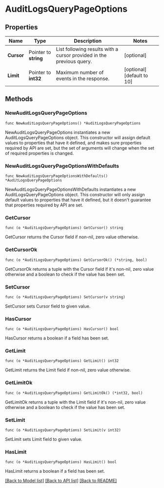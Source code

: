 # AuditLogsQueryPageOptions

## Properties

| Name       | Type                  | Description                                                          | Notes                      |
| ---------- | --------------------- | -------------------------------------------------------------------- | -------------------------- |
| **Cursor** | Pointer to **string** | List following results with a cursor provided in the previous query. | [optional]                 |
| **Limit**  | Pointer to **int32**  | Maximum number of events in the response.                            | [optional] [default to 10] |

## Methods

### NewAuditLogsQueryPageOptions

`func NewAuditLogsQueryPageOptions() *AuditLogsQueryPageOptions`

NewAuditLogsQueryPageOptions instantiates a new AuditLogsQueryPageOptions object.
This constructor will assign default values to properties that have it defined,
and makes sure properties required by API are set, but the set of arguments
will change when the set of required properties is changed.

### NewAuditLogsQueryPageOptionsWithDefaults

`func NewAuditLogsQueryPageOptionsWithDefaults() *AuditLogsQueryPageOptions`

NewAuditLogsQueryPageOptionsWithDefaults instantiates a new AuditLogsQueryPageOptions object.
This constructor will only assign default values to properties that have it defined,
but it doesn't guarantee that properties required by API are set.

### GetCursor

`func (o *AuditLogsQueryPageOptions) GetCursor() string`

GetCursor returns the Cursor field if non-nil, zero value otherwise.

### GetCursorOk

`func (o *AuditLogsQueryPageOptions) GetCursorOk() (*string, bool)`

GetCursorOk returns a tuple with the Cursor field if it's non-nil, zero value otherwise
and a boolean to check if the value has been set.

### SetCursor

`func (o *AuditLogsQueryPageOptions) SetCursor(v string)`

SetCursor sets Cursor field to given value.

### HasCursor

`func (o *AuditLogsQueryPageOptions) HasCursor() bool`

HasCursor returns a boolean if a field has been set.

### GetLimit

`func (o *AuditLogsQueryPageOptions) GetLimit() int32`

GetLimit returns the Limit field if non-nil, zero value otherwise.

### GetLimitOk

`func (o *AuditLogsQueryPageOptions) GetLimitOk() (*int32, bool)`

GetLimitOk returns a tuple with the Limit field if it's non-nil, zero value otherwise
and a boolean to check if the value has been set.

### SetLimit

`func (o *AuditLogsQueryPageOptions) SetLimit(v int32)`

SetLimit sets Limit field to given value.

### HasLimit

`func (o *AuditLogsQueryPageOptions) HasLimit() bool`

HasLimit returns a boolean if a field has been set.

[[Back to Model list]](../README.md#documentation-for-models) [[Back to API list]](../README.md#documentation-for-api-endpoints) [[Back to README]](../README.md)
